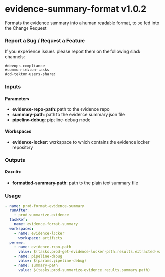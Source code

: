 # evidence-summary-format v1.0.2

Formats the evidence summary into a human readable format, to be fed into the Change Request

### Report a Bug / Request a Feature

If you experience issues, please report them on the following slack channels:
```
#devops-compliance
#common-tekton-tasks
#cd-tekton-users-shared
```

### Inputs

#### Parameters

 - **evidence-repo-path**: path to the evidence repo
 - **summary-path**: path to the evidence summary json file
 - **pipeline-debug**: pipeline-debug mode

#### Workspaces

 - **evidence-locker**: workspace to which contains the evidence locker repository

### Outputs

#### Results

 - **formatted-summary-path**: path to the plain text summary file

### Usage

```yaml
- name: prod-format-evidence-summary
  runAfter:
    - prod-summarize-evidence
  taskRef:
    name: evidence-format-summary
  workspaces:
    - name: evidence-locker
      workspace: artifacts
  params:
    - name: evidence-repo-path
      value: $(tasks.prod-get-evidence-locker-path.results.extracted-value)
    - name: pipeline-debug
      value: $(params.pipeline-debug)
    - name: summary-path
      value: $(tasks.prod-summarize-evidence.results.summary-path)
```
